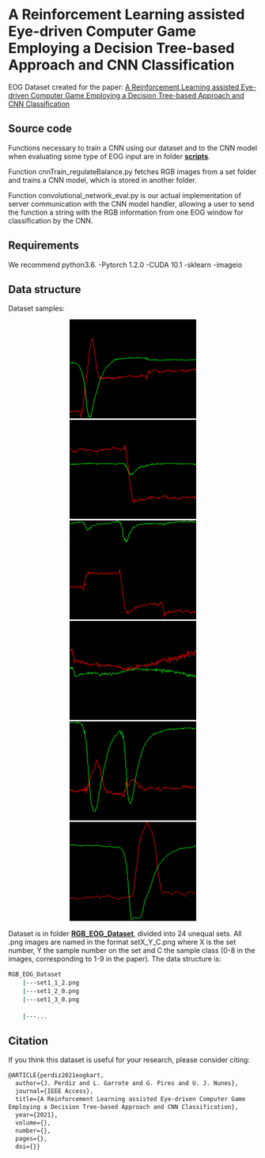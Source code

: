 # A Reinforcement Learning assisted Eye-driven Computer Game Employing a Decision Tree-based Approach and CNN Classification
EOG Dataset created for the paper: [A Reinforcement Learning assisted Eye-driven Computer Game Employing a Decision Tree-based Approach and CNN Classification](XXX)





## Source code

Functions necessary to train a CNN using our dataset and to the CNN model when evaluating some type of EOG input are in folder [**scripts**](/scripts).

Function cnnTrain_regulateBalance.py fetches RGB images from a set folder and trains a CNN model, which is stored in another folder.

Function convolutional_network_eval.py is our actual implementation of server communication with the CNN model handler,
allowing a user to send the function a string with the RGB information from one EOG window for classification by the CNN.



## Requirements
We recommend python3.6.
-Pytorch 1.2.0
-CUDA 10.1
-sklearn
-imageio

## Data structure
Dataset samples:
<p align="center">
  <img src="./RGB_EOG_Dataset/set1_17_0_sample.png" alt="set1_17_0_sample.png"/>
  <img src="./RGB_EOG_Dataset/set1_7_2_sample.png" alt="set1_7_2_sample.png"/>
  <img src="./RGB_EOG_Dataset/set1_1_2_sample.png" alt="set1_1_2_sample.png"/>
  <img src="./RGB_EOG_Dataset/set2_640_0_sample.png" alt="set2_640_0_sample.png"/>
  <img src="./RGB_EOG_Dataset/set1_210_8_sample.png" alt="set1_210_8_sample.png"/>
  <img src="./RGB_EOG_Dataset/set6_35_7_sample.png" alt="set6_35_7_sample.png"/>
</p>


Dataset is in folder [**RGB_EOG_Dataset**](/RGB_EOG_Dataset/RGB_EOG_dataset.rar), divided into 24 unequal sets. All .png images are named in the format
setX_Y_C.png
where X is the set number, Y the sample number on the set and C the sample class (0-8 in the images, corresponding to 1-9 in the paper).
The data structure is:

```bash
RGB_EOG_Dataset
    |---set1_1_2.png
    |---set1_2_0.png
    |---set1_3_0.png
    
    |---...
```


## Citation

If you think this dataset is useful for your research, please consider citing:

```
@ARTICLE{perdiz2021eogkart,
  author={J. Perdiz and L. Garrote and G. Pires and U. J. Nunes},
  journal={IEEE Access}, 
  title={A Reinforcement Learning assisted Eye-driven Computer Game Employing a Decision Tree-based Approach and CNN Classification}, 
  year={2021},
  volume={},
  number={},
  pages={},
  doi={}}
